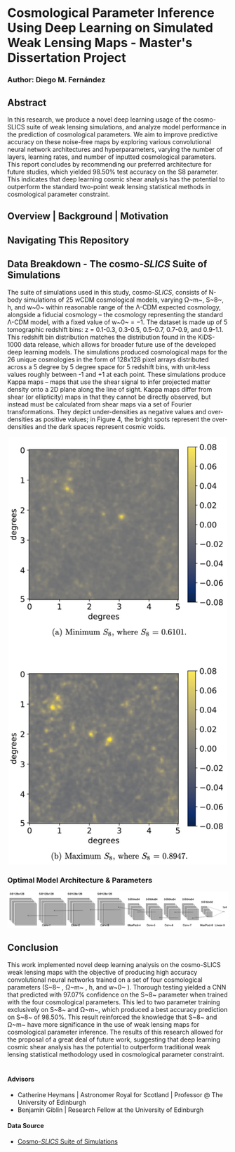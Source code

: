 # Cosmological Parameter Inference Using Deep Learning on Simulated Weak Lensing Maps - Master's Dissertation Project
### Author: Diego M. Fernández

## Abstract


In this research, we produce a novel deep learning usage of the cosmo-SLICS suite of weak lensing simulations, and analyze model performance in the prediction of cosmological parameters. We aim to improve predictive accuracy on these noise-free maps by exploring various convolutional neural network architectures and hyperparameters, varying the number of layers, learning rates, and number of inputted cosmological parameters. This report concludes by recommending our preferred architecture for future studies, which yielded 98.50% test accuracy on the S8 parameter. This indicates that deep learning cosmic shear analysis has the potential to outperform the standard two-point weak lensing statistical methods in cosmological parameter constraint.


## Overview | Background | Motivation


## Navigating This Repository

## Data Breakdown - The cosmo-*SLICS* Suite of Simulations

The suite of simulations used in this study, cosmo-*SLICS*, consists of N-body simulations of 25 *w*CDM cosmological models, varying Ω~m~, S~8~, h, and w~0~ within reasonable range of the Λ-CDM expected cosmology, alongside a fiducial cosmology – the cosmology representing the standard Λ-CDM model, with a fixed value of w~0~ = −1. The dataset is made up of 5 tomographic redshift bins: z = 0.1-0.3, 0.3-0.5, 0.5-0.7, 0.7-0.9, and 0.9-1.1. This redshift bin distribution matches the distribution found in the KiDS-1000 data release, which allows for broader future use of the developed deep learning models.
The simulations produced cosmological maps for the 26 unique cosmologies in the form of 128x128 pixel arrays distributed across a 5 degree by 5 degree space for 5 redshift bins, with unit-less values roughly between -1 and +1 at each point. These simulations produce Kappa maps – maps that use the shear signal to infer projected matter density onto a 2D plane along the line of sight. Kappa maps differ from shear (or ellipticity) maps in that they cannot be directly observed, but instead must be calculated from shear maps via a set of Fourier transformations. They depict under-densities as negative values and over- densities as positive values; in Figure 4, the bright spots represent the over-densities and the dark spaces represent cosmic voids.

<p align="center"><img src="images/cosmo_SLICS_weak_lensing_convergence_maps.png" width=500></p>

### Optimal Model Architecture & Parameters

<p align="center"><img src="images/cnn_architecture.png" width=1000></p>


## Conclusion

This work implemented novel deep learning analysis on the cosmo-SLICS weak lensing maps with the objective of producing high accuracy convolutional neural networks trained on a set of four cosmological parameters (S~8~ , Ω~m~ , h, and w~0~ ). Thorough testing yielded a CNN that predicted with 97.07% confidence on the S~8~ parameter when trained with the four cosmological parameters. This led to two parameter training exclusively on S~8~ and Ω~m~, which produced a best accuracy prediction on S~8~ of 98.50%. This result reinforced the knowledge that S~8~ and Ω~m~ have more significance in the use of weak lensing maps for cosmological parameter inference. The results of this research allowed for the proposal of a great deal of future work, suggesting that deep learning cosmic shear analysis has the potential to outperform traditional weak lensing statistical methodology used in cosmological parameter constraint.


#

#### Advisors
- Catherine Heymans | Astronomer Royal for Scotland | Professor @ The University of Edinburgh
- Benjamin Giblin | Research Fellow at the University of Edinburgh

#### Data Source
- [Cosmo-*SLICS* Suite of Simulations](https://arxiv.org/abs/1905.06454)
